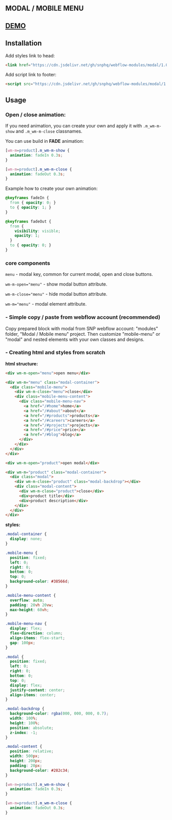 ## MODAL / MOBILE MENU

## <a href="https://modal-mobile-menu.webflow.io/" target="_blank">DEMO</a>

## Installation
Add styles link to head:
```html
<link href="https://cdn.jsdelivr.net/gh/snphq/webflow-modules/modal/1.0.0/index.min.css" rel="stylesheet" type="text/css">
```
Add script link to footer:
```html
<script src="https://cdn.jsdelivr.net/gh/snphq/webflow-modules/modal/1.0.0/index.min.js" type="text/javascript"></script>
```

## Usage

### Open / close animation:

If you need animation, you can create your own and apply it with `.m_wm-m-show` and `.m_wm-m-close` classnames.

You can use build in **FADE** animation:
```css
[wm-m=product].m_wm-m-show {
  animation: fadeIn 0.3s;
}

[wm-m=product].m_wm-m-close {
  animation: fadeOut 0.3s;
}
```

Example how to create your own animation:
```css
@keyframes fadeIn {
  from { opacity: 0; }
  to { opacity: 1; }
}

@keyframes fadeOut {
  from {
    visibility: visible;
    opacity: 1;
  }
  to { opacity: 0; }
}
```

### core components

`menu` - modal key, common for current modal, open and close buttons.

`wm-m-open="menu"` - show modal button attribute.

`wm-m-close="menu"` - hide modal button attribute.

`wm-m="menu"` - modal element attribute.

### - Simple copy / paste from webflow account (recommended)

Copy prepared block with modal from SNP webflow account: "modules" folder, "Modal / Mobile menu" project. Then customize "mobile-menu" or "modal" and nested elements with your own classes and designs.

### - Creating html and styles from scratch

**html structure:**
```html
<div wm-m-open="menu">open menu</div>

<div wm-m="menu" class="modal-container">
  <div class="mobile-menu">
    <div wm-m-close="menu">close</div>
    <div class="mobile-menu-content">
      <div class="mobile-menu-nav">
        <a href="/#home">home</a>
        <a href="/#about">about</a>
        <a href="/#products">products</a>
        <a href="/#careers">careers</a>
        <a href="/#projects">projects</a>
        <a href="/#price">price</a>
        <a href="/#blog">blog</a>
      </div>
    </div>
  </div>
</div>

<div wm-m-open="product">open modal</div>

<div wm-m="product" class="modal-container">
  <div class="modal">
    <div wm-m-close="product" class="modal-backdrop"></div>
    <div class="modal-content">
      <div wm-m-close="product">close</div>
      <div>product title</div>
      <div>product description</div>
    </div>
  </div>
</div>
  ```

**styles:**
```css
.modal-container {
  display: none;
}

.mobile-menu {
  position: fixed;
  left: 0;
  right: 0;
  bottom: 0;
  top: 0;
  background-color: #38566d;
}

.mobile-menu-content {
  overflow: auto;
  padding: 20vh 20vw;
  max-height: 60vh;
}

.mobile-menu-nav {
  display: flex;
  flex-direction: column;
  align-items: flex-start;
  gap: 100px;
}

.modal {
  position: fixed;
  left: 0;
  right: 0;
  bottom: 0;
  top: 0;
  display: flex;
  justify-content: center;
  align-items: center;
}

.modal-backdrop {
  background-color: rgba(000, 000, 000, 0.7);
  width: 100%;
  height: 100%;
  position: absolute;
  z-index: -1;
}

.modal-content {
  position: relative;
  width: 500px;
  height: 200px;
  padding: 20px;
  background-color: #282c34;
}

[wm-m=product].m_wm-m-show {
  animation: fadeIn 0.3s;
}

[wm-m=product].m_wm-m-close {
  animation: fadeOut 0.3s;
}
```
